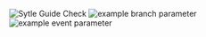 ![Sytle Guide Check](https://github.com/csantana1121/BitcoinData/actions/workflows/github-actions.yaml/badge.svg)
![example branch parameter](https://github.com/csantana1121/BitcoinData/actions/workflows/github-actions.yaml/badge.svg?branch=master)
![example event parameter](https://github.com/csantana1121/BitcoinData/actions/workflows/github-actions.yaml/badge.svg?event=pull_request)



